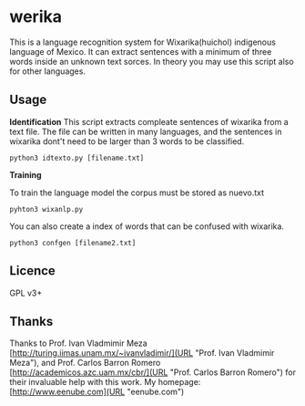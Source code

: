 # werika
This is a language recognition system for Wixarika(huichol) indigenous language of Mexico. It can extract sentences with a minimum of three words inside an unknown text sorces. In theory you may use this script also for other languages.

## Usage

**Identification**
This script extracts compleate sentences of wixarika from a text file. The file can be written in many languages, and the sentences in wixarika dont't need to be larger than 3 words to be classified. 
```
python3 idtexto.py [filename.txt]
 ```
 
**Training**

To train the language model the corpus must be stored as nuevo.txt
 ```
pyhton3 wixanlp.py
 ```
You can also create a index of words that can be confused with wixarika. 
 ```
python3 confgen [filename2.txt]
 ```
 
## Licence

GPL v3+

## Thanks

Thanks to Prof. Ivan Vladmimir Meza [http://turing.iimas.unam.mx/~ivanvladimir/](URL "Prof. Ivan Vladmimir Meza"), and Prof. Carlos Barron Romero [http://academicos.azc.uam.mx/cbr/](URL "Prof. Carlos Barron Romero") for their invaluable help with this work.
My homepage: [http://www.eenube.com](URL "eenube.com")
